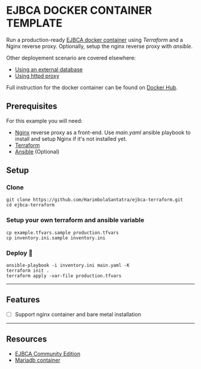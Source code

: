 # EJBCA DOCKER CONTAINER TEMPLATE
Run a production-ready [EJBCA docker container][1] using *Terraform* and a Nginx reverse proxy. Optionally, setup the nginx reverse proxy with *ansible*.

Other deployement scenario are covered elsewhere:
- [Using an external database][1]
- [Using httpd proxy](https://github.com/Keyfactor/keyfactorcommunity/tree/main/deployment-examples/docker-engine/ejbca-ce-three-level-architecture)

Full instruction for the docker container can be found on [Docker Hub][1].


## Prerequisites
For this example you will need:
- [Nginx](http://nginx.org/) reverse proxy as a front-end. Use *main.yaml* ansible playbook to install and setup Nginx if it's not installed yet.
- [Terraform](https://developer.hashicorp.com/terraform/install)
- [Ansible](https://docs.ansible.com/) (Optional)

## Setup 
### Clone
```
git clone https://github.com/HarimbolaSantatra/ejbca-terraform.git
cd ejbca-terraform
```

### Setup your own terraform and ansible variable
```
cp example.tfvars.sample production.tfvars
cp inventory.ini.sample inventory.ini
```

### Deploy 🚀
```
ansible-playbook -i inventory.ini main.yaml -K
terraform init .
terraform apply -var-file production.tfvars
```

---

## Features
- [ ] Support nginx container and bare metal installation

---

## Resources
- [EJBCA Community Edition][2]
- [Mariadb container][3]

[1]: https://hub.docker.com/r/keyfactor/ejbca-ce
[2]: https://github.com/Keyfactor/ejbca-ce
[3]: https://hub.docker.com/_/mariadb
